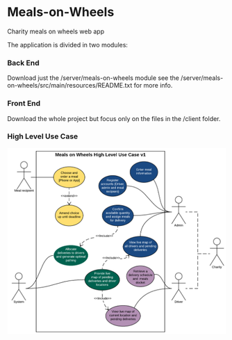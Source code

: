 # Meals-on-Wheels
Charity meals on wheels web app

The application is divided in two modules:

### Back End
Download just the /server/meals-on-wheels module see the /server/meals-on-wheels/src/main/resources/README.txt for more info.

### Front End
Download the whole project but focus only on the files in the /client folder.

### High Level Use Case
![Use Case Image](images/MowHlUseCase.png)
